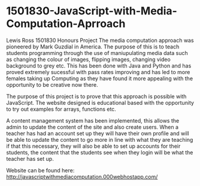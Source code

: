 # 1501830-JavaScript-with-Media-Computation-Aprroach
Lewis Ross 1501830 Honours Project
The media computation approach was pioneered by Mark Guzdial in America. The purpose of this is to teach students programming through the use of maniupulating media data such as changing the colour of images, flipping images, changing video background to grey etc. 
This has been done with Java and Python and has proved extremely sucessful with pass rates improving and has led to more females taking up Computing as they have found it more appealing with the opportunity to be creative now there. 

The purpose of this project is to prove that this approach is possible with JavaScript. The website designed is educational based with the opportunity to try out examples for arrays, functions etc. 

A content management system has been implemented, this allows the admin to update the content of the site and also create users. When a teacher has had an account set up they will have their own profile and will be able to update the content to go more in line with what they are teaching if that this necessary, they will also be able to set up accounts for their students, the content that the students see when they login will be what the teacher has set up.

Website can be found here: http://javascriptwithmediacomputation.000webhostapp.com/

